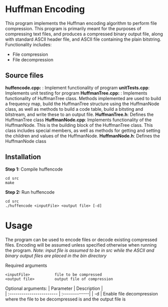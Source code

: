 # Huffman Encoding
This program implements the Huffman encoding algorithm to perform file compression. This program is primarily meant for the purposes of compressing text files, and produces a compressed binary output file, along with standard ASCII header file, and ASCII file containing the plain bitstring. Functionality includes:
- File compression
- File decompression

## Source files
**huffencode.cpp:** : Implement functionality of program
**unitTests.cpp**: Implements unit testing for program
**HuffmanTree.cpp:** : Implements functionality of HuffmanTree class. Methods implemented are used to build a frequency map, build the HuffmanTree structure using the HuffmanNode class, as well as methods to build a code table, build a bitsting and bitstream, and write these to an output file.
**HuffmanTree.h**: Defines the HuffmanTree class
**HuffmanNode.cpp**: Implements functionality of the HuffmanNode. This is the building block of the HuffmanTree class. This class includes special members, as well as methods for getting and setting the children and values of the HuffmanNode.
**HuffmanNode.h**: Defines the HuffmanNode class

## Installation
**Step 1:** Compile huffencode
```
cd src
make
```

**Step 2:** Run huffencode
```
cd src
./huffencode <inputFile> <output file> [-d]
```

# Usage
The program can be used to encode files or decode existing compressed files. Encoding will be assumed unless specified otherwise when running the program.
*Note: input file is assumed to be in src while the ASCII and binary output files are placed in the bin directory*

Required arguments 
```
<inputFile>           file to be compressed
<output file>         output file of compression
```

Optional arguments:
| Parameter                 | Description   |	
| :------------------------ | :-------------|
| -d | Enable file decompression where the file to be decompressed is <inputFile> and the output file is <output file>

